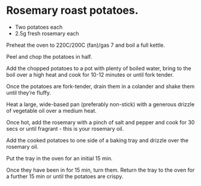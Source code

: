 # Rosemary roast potatoes. 

- Two potatoes each
- 2.5g fresh rosemary each

Preheat the oven to 220C/200C (fan)/gas 7 and boil a full kettle. 

Peel and chop the potatoes in half. 

Add the chopped potatoes to a pot with plenty of boiled water, bring to the boil over a high heat and cook for 10-12 minutes or until fork tender. 

Once the potatoes are fork-tender, drain them in a colander and shake them until they’re fluffy. 

Heat a large, wide-based pan (preferably non-stick) with a generous drizzle of vegetable oil over a medium heat. 

Once hot, add the rosemary with a pinch of salt and pepper and cook for 30 secs or until fragrant - this is your rosemary oil. 

Add the cooked potatoes to one side of a baking tray and drizzle over the rosemary oil. 

Put the tray in the oven for an initial 15 min. 

Once they have been in for 15 min, turn them. Return the tray to the oven for a further 15 min or until the potatoes are crispy. 

